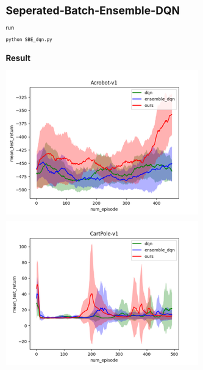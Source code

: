 # Seperated-Batch-Ensemble-DQN

run
```
python SBE_dqn.py
```

## Result
![Acrobot](./image/Acrobot-v1_seed1to10.png)

![CartPole](./image/CartPole-v1_seed1to10.png)
